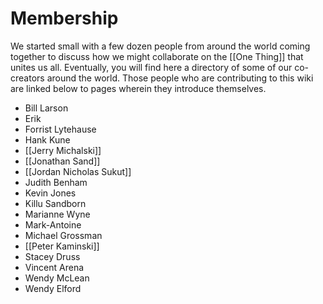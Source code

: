 # Membership
We started small with a few dozen people from around the world coming together to discuss how we might collaborate on the [[One Thing]] that unites us all. Eventually, you will find here a directory of some of our co-creators around the world. Those people who are contributing to this wiki are linked below to pages wherein they introduce themselves.

- Bill Larson
- Erik
- Forrist Lytehause
- Hank Kune
- [[Jerry Michalski]]  
- [[Jonathan Sand]]  
- [[Jordan Nicholas Sukut]]  
- Judith Benham
- Kevin Jones
- Killu Sandborn
- Marianne Wyne
- Mark-Antoine
- Michael Grossman
- [[Peter Kaminski]]  
- Stacey Druss
- Vincent Arena
- Wendy McLean
- Wendy Elford